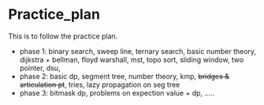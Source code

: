 # Practice_plan

This is to follow the practice plan.

  
- phase 1: binary search, sweep line, ternary search, basic number theory, dijkstra + bellman, floyd warshall, mst, topo sort, sliding window, two pointer, dsu,
- phase 2: basic dp, segment tree, number theory, kmp, ~~bridges & articulation pt~~, tries, lazy propagation on seg tree
- phase 3: bitmask dp, problems on expection value + dp, .....
